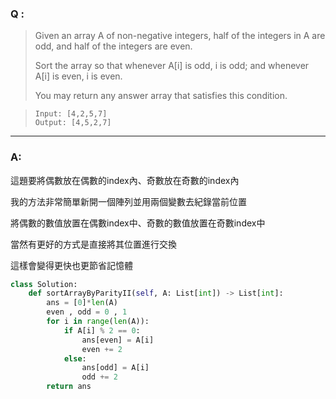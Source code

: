 ### Q :
> Given an array A of non-negative integers, half of the integers in A are odd, and half of the integers are even.
>
> Sort the array so that whenever A[i] is odd, i is odd; and whenever A[i] is even, i is even.
>
> You may return any answer array that satisfies this condition.

> ```
> Input: [4,2,5,7]
> Output: [4,5,2,7]
> ```

***

### A:

這題要將偶數放在偶數的index內、奇數放在奇數的index內

我的方法非常簡單新開一個陣列並用兩個變數去紀錄當前位置

將偶數的數值放置在偶數index中、奇數的數值放置在奇數index中

當然有更好的方式是直接將其位置進行交換

這樣會變得更快也更節省記憶體


```python
class Solution:
    def sortArrayByParityII(self, A: List[int]) -> List[int]:
        ans = [0]*len(A)
        even , odd = 0 , 1
        for i in range(len(A)):
            if A[i] % 2 == 0:
                ans[even] = A[i]                
                even += 2
            else:
                ans[odd] = A[i]
                odd += 2
        return ans
```
